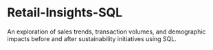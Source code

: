 # Retail-Insights-SQL
An exploration of sales trends, transaction volumes, and demographic impacts before and after sustainability initiatives using SQL.

